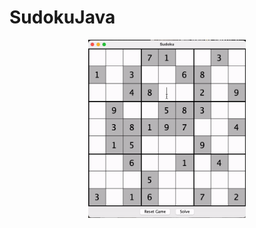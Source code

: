 # SudokuJava

<img src="SudokuTest.gif" width="500" style="  display: block; margin-left: auto; margin-right: auto; width: 50%;"/>
